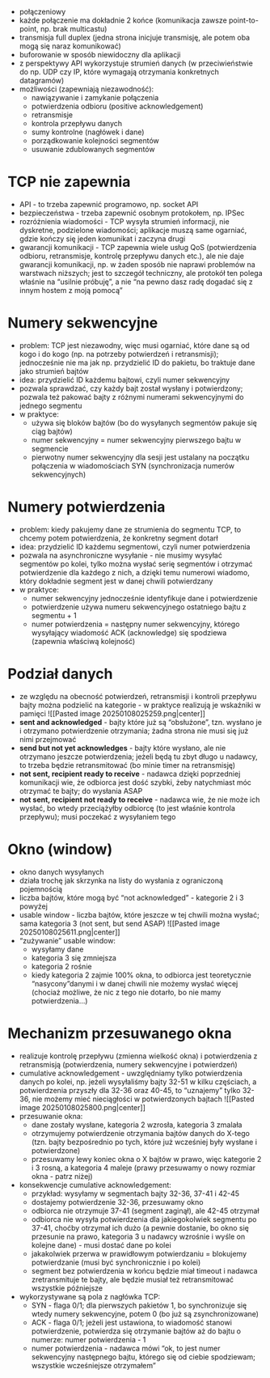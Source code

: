 
- połączeniowy
- każde połączenie ma dokładnie 2 końce (komunikacja zawsze point-to-point, np. brak multicastu)
- transmisja full duplex (jedna strona inicjuje transmisję, ale potem oba mogą się naraz komunikować)
- buforowanie w sposób niewidoczny dla aplikacji
- z perspektywy API wykorzystuje strumień danych (w przeciwieństwie do np. UDP czy IP, które wymagają otrzymania konkretnych datagramów)
- możliwości (zapewniają niezawodność):
	- nawiązywanie i zamykanie połączenia
	- potwierdzenia odbioru (positive acknowledgement)
	- retransmisje
	- kontrola przepływu danych
	- sumy kontrolne (nagłówek i dane)
	- porządkowanie kolejności segmentów
	- usuwanie zdublowanych segmentów
# TCP nie zapewnia

- API - to trzeba zapewnić programowo, np. socket API
- bezpieczeństwa - trzeba zapewnić osobnym protokołem, np. IPSec
- rozróżnienia wiadomości - TCP wysyła strumień informacji, nie dyskretne, podzielone wiadomości; aplikacje muszą same ogarniać, gdzie kończy się jeden komunikat i zaczyna drugi
- gwarancji komunikacji - TCP zapewnia wiele usług QoS (potwierdzenia odbioru, retransmisje, kontrolę przepływu danych etc.), ale nie daje gwarancji komunikacji, np. w żaden sposób nie naprawi problemów na warstwach niższych; jest to szczegół techniczny, ale protokół ten polega właśnie na “usilnie próbuję”, a nie “na pewno dasz radę dogadać się z innym hostem z moją pomocą”
# Numery sekwencyjne

- problem: TCP jest niezawodny, więc musi ogarniać, które dane są od kogo i do kogo (np. na potrzeby potwierdzeń i retransmisji); jednocześnie nie ma jak np. przydzielić ID do pakietu, bo traktuje dane jako strumień bajtów
- idea: przydzielić ID każdemu bajtowi, czyli numer sekwencyjny
- pozwala sprawdzać, czy każdy bajt został wysłany i potwierdzony; pozwala też pakować bajty z różnymi numerami sekwencyjnymi do jednego segmentu
- w praktyce:
	- używa się bloków bajtów (bo do wysyłanych segmentów pakuje się ciąg bajtów)
	- numer sekwencyjny = numer sekwencyjny pierwszego bajtu w segmencie
	- pierwotny numer sekwencyjny dla sesji jest ustalany na początku połączenia w wiadomościach SYN (synchronizacja numerów sekwencyjnych)

# Numery potwierdzenia

- problem: kiedy pakujemy dane ze strumienia do segmentu TCP, to chcemy potem potwierdzenia, że konkretny segment dotarł
- idea: przydzielić ID każdemu segmentowi, czyli numer potwierdzenia
- pozwala na asynchroniczne wysyłanie - nie musimy wysyłać segmentów po kolei, tylko można wysłać serię segmentów i otrzymać potwierdzenie dla każdego z nich, a dzięki temu numerowi wiadomo, który dokładnie segment jest w danej chwili potwierdzany
- w praktyce:
	- numer sekwencyjny jednocześnie identyfikuje dane i potwierdzenie
	- potwierdzenie używa numeru sekwencyjnego ostatniego bajtu z segmentu + 1
	- numer potwierdzenia = następny numer sekwencyjny, którego wysyłający wiadomość ACK (acknowledge) się spodziewa (zapewnia właściwą kolejność)

# Podział danych

- ze względu na obecność potwierdzeń, retransmisji i kontroli przepływu bajty można podzielić na kategorie - w praktyce realizują je wskaźniki w pamięci
![[Pasted image 20250108025259.png|center]]
- **sent and acknowledged** - bajty które już są “obsłużone”, tzn. wysłano je i otrzymano potwierdzenie otrzymania; żadna strona nie musi się już nimi przejmować
- **send but not yet acknowledges** - bajty które wysłano, ale nie otrzymano jeszcze potwierdzenia; jeżeli będą tu zbyt długo u nadawcy, to trzeba będzie retransmitować (bo minie timer na retransmisję)
- **not sent, recipient ready to receive** - nadawca dzięki poprzedniej komunikacji wie, że odbiorca jest dość szybki, żeby natychmiast móc otrzymać te bajty; do wysłania ASAP
- **not sent, recipient not ready to receive** - nadawca wie, że nie może ich wysłać, bo wtedy przeciążyłby odbiorcę (to jest właśnie kontrola przepływu); musi poczekać z wysyłaniem tego

# Okno (window)

- okno danych wysyłanych
- działa trochę jak skrzynka na listy do wysłania z ograniczoną pojemnością
- liczba bajtów, które mogą być “not acknowledged” - kategorie 2 i 3 powyżej
- usable window - liczba bajtów, które jeszcze w tej chwili można wysłać; sama kategoria 3 (not sent, but send ASAP)
![[Pasted image 20250108025611.png|center]]
- “zużywanie” usable window:
	- wysyłamy dane
	- kategoria 3 się zmniejsza
	- kategoria 2 rośnie
	- kiedy kategoria 2 zajmie 100% okna, to odbiorca jest teoretycznie “nasycony”danymi i w danej chwili nie możemy wysłać więcej (chociaż możliwe, że nic z tego nie dotarło, bo nie mamy potwierdzenia…)
# Mechanizm przesuwanego okna

- realizuje kontrolę przepływu (zmienna wielkość okna) i potwierdzenia z retransmisją (potwierdzenia, numery sekwencyjne i potwierdzeń)
- cumulative acknowledgement - uwzględniamy tylko potwierdzenia danych po kolei, np. jeżeli wysyłaliśmy bajty 32-51 w kilku częściach, a potwierdzenia przyszły dla 32-36 oraz 40-45, to “uznajemy” tylko 32-36, nie możemy mieć nieciągłości w potwierdzonych bajtach
![[Pasted image 20250108025800.png|center]]
- przesuwanie okna:
	- dane zostały wysłane, kategoria 2 wzrosła, kategoria 3 zmalała
	- otrzymujemy potwierdzenie otrzymania bajtów danych do X-tego (tzn. bajty bezpośrednio po tych, które już wcześniej były wysłane i potwierdzone)
	- przesuwamy lewy koniec okna o X bajtów w prawo, więc kategorie 2 i 3 rosną, a kategoria 4 maleje (prawy przesuwamy o nowy rozmiar okna - patrz niżej)
- konsekwencje cumulative acknowledgement:
	- przykład: wysyłamy w segmentach bajty 32-36, 37-41 i 42-45
	- dostajemy potwierdzenie 32-36, przesuwamy okno
	- odbiorca nie otrzymuje 37-41 (segment zaginął), ale 42-45 otrzymał
	- odbiorca nie wysyła potwierdzenia dla jakiegokolwiek segmentu po 37-41, choćby otrzymał ich dużo (a pewnie dostanie, bo okno się przesunie na prawo, kategoria 3 u nadawcy wzrośnie i wyśle on kolejne dane) - musi dostać dane po kolei
	- jakakolwiek przerwa w prawidłowym potwierdzaniu = blokujemy potwierdzanie (musi być synchronicznie i po kolei)
	- segment bez potwierdzenia w końcu będzie miał timeout i nadawca zretransmituje te bajty, ale będzie musiał też retransmitować wszystkie późniejsze
- wykorzystywane są pola z nagłówka TCP:
	- SYN - flaga 0/1; dla pierwszych pakietów 1, bo synchronizuje się wtedy numery sekwencyjne, potem 0 (bo już są zsynchronizowane)
	- ACK - flaga 0/1; jeżeli jest ustawiona, to wiadomość stanowi potwierdzenie, potwierdza się otrzymanie bajtów aż do bajtu o numerze: numer potwierdzenia - 1
	- numer potwierdzenia - nadawca mówi “ok, to jest numer sekwencyjny następnego bajtu, którego się od ciebie spodziewam; wszystkie wcześniejsze otrzymałem”